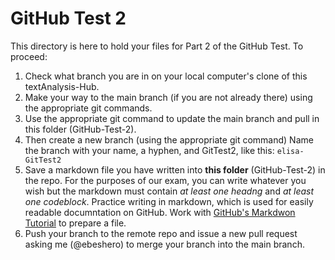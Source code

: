# GitHub Test 2

This directory is here to hold your files for Part 2 of the GitHub Test. To proceed:

1. Check what branch you are in on your local computer's clone of this textAnalysis-Hub.
1. Make your way to the main branch (if you are not already there) using the appropriate git commands. 
1. Use the appropriate git command to update the main branch and pull in this folder (GitHub-Test-2).
1. Then create a new branch (using the appropriate git command) Name the branch with your name, a hyphen, and GitTest2, like this: `elisa-GitTest2`
1. Save a markdown file you have written into **this folder** (GitHub-Test-2) in the repo. For the purposes of our exam, you can write whatever you wish but the markdown must contain *at least one headng* and *at least one codeblock*. Practice writing in markdown, which is used for easily readable documntation on GitHub. Work with [GitHub's Markdwon Tutorial](https://docs.github.com/en/get-started/writing-on-github/getting-started-with-writing-and-formatting-on-github/basic-writing-and-formatting-syntax) to prepare a file. 
1. Push your branch to the remote repo and issue a new pull request asking me (@ebeshero) to merge your branch into the main branch.
